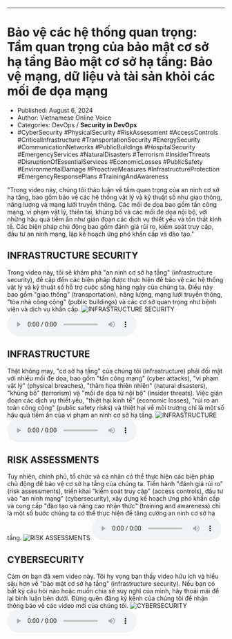 
---

# Bảo vệ các hệ thống quan trọng: Tầm quan trọng của bảo mật cơ sở hạ tầng Bảo mật cơ sở hạ tầng: Bảo vệ mạng, dữ liệu và tài sản khỏi các mối đe dọa mạng

- Published: August 6, 2024
- Author: Vietnamese Online Voice
- Categories: DevOps / **Security in DevOps**
- #CyberSecurity #PhysicalSecurity #RiskAssessment #AccessControls #CriticalInfrastructure #TransportationSecurity #EnergySecurity #CommunicationNetworks #PublicBuildings #HospitalSecurity #EmergencyServices #NaturalDisasters #Terrorism #InsiderThreats #DisruptionOfEssentialServices #EconomicLosses #PublicSafety #EnvironmentalDamage #ProactiveMeasures #InfrastructureProtection #EmergencyResponsePlans #TrainingAndAwareness

"Trong video này, chúng tôi thảo luận về tầm quan trọng của an ninh cơ sở hạ tầng, bao gồm bảo vệ các hệ thống vật lý và kỹ thuật số như giao thông, năng lượng và mạng lưới truyền thông. Các mối đe dọa bao gồm tấn công mạng, vi phạm vật lý, thiên tai, khủng bố và các mối đe dọa nội bộ, với những hậu quả tiềm ẩn như gián đoạn các dịch vụ thiết yếu và tổn thất kinh tế. Các biện pháp chủ động bao gồm đánh giá rủi ro, kiểm soát truy cập, đầu tư an ninh mạng, lập kế hoạch ứng phó khẩn cấp và đào tạo."


## INFRASTRUCTURE SECURITY

Trong video này, tôi sẽ khám phá "an ninh cơ sở hạ tầng" (infrastructure security), đề cập đến các biện pháp được thực hiện để bảo vệ các hệ thống vật lý và kỹ thuật số hỗ trợ cuộc sống hàng ngày của chúng ta. Điều này bao gồm "giao thông" (transportation), năng lượng, mạng lưới truyền thông, "tòa nhà công cộng" (public buildings) và các cơ sở quan trọng như bệnh viện và dịch vụ khẩn cấp.
![INFRASTRUCTURE SECURITY](https://http-archiver-apis-production-80.schnworks.com/storage/images/transitions/2024-08-06/transition--42687706588-Montserrat-Regular-673AB7.jpg)
<audio controls>
    <source src="https://http-archiver-apis-production-80.schnworks.com/storage/storage/audio/file-5691524502.mp3" type="audio/mpeg">
</audio>



## INFRASTRUCTURE

Thật không may, "cơ sở hạ tầng" của chúng tôi (infrastructure) phải đối mặt với nhiều mối đe dọa, bao gồm "tấn công mạng" (cyber attacks), "vi phạm vật lý" (physical breaches), "thảm họa thiên nhiên" (natural disasters), "khủng bố" (terrorism) và "mối đe dọa từ nội bộ" (insider threats). Việc gián đoạn các dịch vụ thiết yếu, "thiệt hại kinh tế" (economic losses), "rủi ro an toàn công cộng" (public safety risks) và thiệt hại về môi trường chỉ là một số hậu quả tiềm ẩn của vi phạm an ninh cơ sở hạ tầng.
![INFRASTRUCTURE](https://http-archiver-apis-production-80.schnworks.com/storage/images/transitions/2024-08-06/transition--35375823640-Montserrat-ExtraBold-7B1FA2.jpg)
<audio controls>
    <source src="https://http-archiver-apis-production-80.schnworks.com/storage/storage/audio/file-35855426866.mp3" type="audio/mpeg">
</audio>



## RISK ASSESSMENTS

Tuy nhiên, chính phủ, tổ chức và cá nhân có thể thực hiện các biện pháp chủ động để bảo vệ cơ sở hạ tầng của chúng ta. Tiến hành "đánh giá rủi ro" (risk assessments), triển khai "kiểm soát truy cập" (access controls), đầu tư vào "an ninh mạng" (cybersecurity), xây dựng kế hoạch ứng phó khẩn cấp và cung cấp "đào tạo và nâng cao nhận thức" (training and awareness) chỉ là một số bước chúng ta có thể thực hiện để tăng cường an ninh cơ sở hạ tầng.
![RISK ASSESSMENTS](https://http-archiver-apis-production-80.schnworks.com/storage/images/transitions/2024-08-06/transition--2576437265-Montserrat-Medium-1A237E.jpg)
<audio controls>
    <source src="https://http-archiver-apis-production-80.schnworks.com/storage/storage/audio/file-16199025993.mp3" type="audio/mpeg">
</audio>



## CYBERSECURITY

Cảm ơn bạn đã xem video này. Tôi hy vọng bạn thấy video hữu ích và hiểu sâu hơn về "bảo mật cơ sở hạ tầng" (infrastructure security). Nếu bạn có bất kỳ câu hỏi nào hoặc muốn chia sẻ suy nghĩ của mình, hãy thoải mái để lại bình luận bên dưới. Đừng quên đăng ký kênh của chúng tôi để nhận thông báo về các video mới của chúng tôi.
![CYBERSECURITY](https://http-archiver-apis-production-80.schnworks.com/storage/images/transitions/2024-08-06/transition--9902561794-Montserrat-Medium-1A237E.jpg)
<audio controls>
    <source src="https://http-archiver-apis-production-80.schnworks.com/storage/storage/audio/file-31819986555.mp3" type="audio/mpeg">
</audio>

